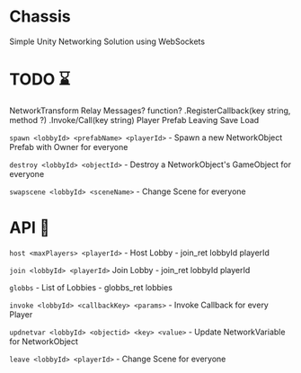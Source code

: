 # Chassis

Simple Unity Networking Solution using WebSockets

# TODO ⌛

NetworkTransform
Relay Messages? function?
.RegisterCallback(key string, method ?)
.Invoke/Call(key string)
Player Prefab
Leaving
Save
Load

`spawn <lobbyId> <prefabName> <playerId>` - Spawn a new NetworkObject Prefab with Owner for everyone

`destroy <lobbyId> <objectId>` - Destroy a NetworkObject's GameObject for everyone

`swapscene <lobbyId> <sceneName>` - Change Scene for everyone

# API 📜

`host <maxPlayers> <playerId>` - Host Lobby - join_ret lobbyId playerId

`join <lobbyId> <playerId>` Join Lobby - join_ret lobbyId playerId

`globbs` - List of Lobbies - globbs_ret lobbies

`invoke <lobbyId> <callbackKey> <params>` - Invoke Callback for every Player

`updnetvar <lobbyId> <objectid> <key> <value>` - Update NetworkVariable for NetworkObject

`leave <lobbyId> <playerId>` - Change Scene for everyone
